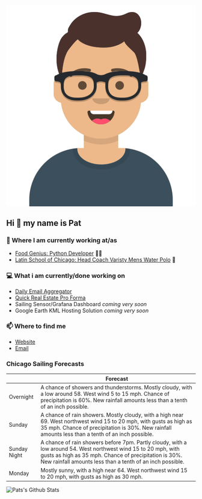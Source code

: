 [![Social banner for p-j-falconer](https://raw.githubusercontent.com/P-J-FALCONER/P-J-FALCONER/master/assets/avataaars.svg)](https://patfalconer.com/)
## Hi :wave: my name is Pat

### 💼 Where I am currently working at/as
- [Food Genius: Python Developer](https://getfoodgenius.com/) 🍔🐍
- [Latin School of Chicago: Head Coach Varisty Mens Water Polo](https://www.latinschool.org/) 🤽


### 💻 What i am currently/done working on
 - [Daily Email Aggregator](https://github.com/P-J-FALCONER/dott_daily_mail)
 - [Quick Real Estate Pro Forma](https://github.com/P-J-FALCONER/henry)
 - Sailing Sensor/Grafana Dashboard *coming very soon*
 - Google Earth KML Hosting Solution *coming very soon*

### 📫 Where to find me
 - [Website](https://patfalconer.com/)
 - [Email](mailto:patrick.j.falconer@gmail.com)


### Chicago Sailing Forecasts
|   | Forecast  |
|---|---|
| Overnight | A chance of showers and thunderstorms. Mostly cloudy, with a low around 58. West wind 5 to 15 mph. Chance of precipitation is 60%. New rainfall amounts less than a tenth of an inch possible. |
| Sunday | A chance of rain showers. Mostly cloudy, with a high near 69. West northwest wind 15 to 20 mph, with gusts as high as 35 mph. Chance of precipitation is 30%. New rainfall amounts less than a tenth of an inch possible. |
| Sunday Night | A chance of rain showers before 7pm. Partly cloudy, with a low around 54. West northwest wind 15 to 20 mph, with gusts as high as 35 mph. Chance of precipitation is 30%. New rainfall amounts less than a tenth of an inch possible. |
| Monday | Mostly sunny, with a high near 64. West northwest wind 15 to 20 mph, with gusts as high as 30 mph. |

![Pats's Github Stats](https://github-readme-stats.vercel.app/api?username=p-j-falconer&show_icons=true&theme=radical)
